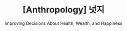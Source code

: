 ---
layout: post
title: "[Anthropology] 넛지"
subtitle: "Improving Decisions About Health, Wealth, and Happiness"
category: books
tags: etcetera book
image:
    path: /assets/img/books/etcetera/2020/2020-12-14/nudge.png
---
